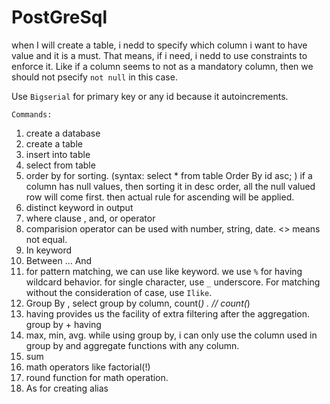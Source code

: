 # PostGreSql

when I will create a table, i nedd to specify which column i want to have value and it is a must. That means, if i need, i nedd to use constraints to enforce it. Like if a column seems to not as a mandatory column, then we should not psecify `not null` in this case.

Use `Bigserial` for primary key or any id because it autoincrements.

`Commands:`

1. create a database
2. create a table
3. insert into table
4. select from table
5. order by for sorting. 
(syntax: select * from table Order By id asc; ) if a column has null values, then sorting it in desc order, all the null valued row will come first. then actual rule for ascending will be applied.
6. distinct keyword in output
7. where clause , and, or operator
8. comparision operator can be used with number, string, date. <> means not equal.
9. In keyword
10. Between ... And
11. for pattern matching, we can use like keyword. we use `%` for having wildcard behavior. for single character, use `_` underscore. For matching without the consideration of case, use `Ilike`.
12. Group By , select group by column, count(*) . // count(*)
13. having provides us the facility of extra filtering after the aggregation. group by + having
14. max, min, avg. while using group by, i can only use the column used in group by and aggregate functions with any column.
15. sum 
16. math operators like factorial(!)
17. round function for math operation.
18. As for creating alias